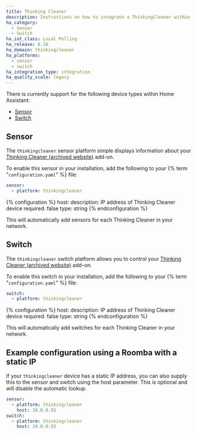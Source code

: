 ```yaml
---
title: Thinking Cleaner
description: Instructions on how to integrate a ThinkingCleaner within Home Assistant.
ha_category:
  - Sensor
  - Switch
ha_iot_class: Local Polling
ha_release: 0.18
ha_domain: thinkingcleaner
ha_platforms:
  - sensor
  - switch
ha_integration_type: integration
ha_quality_scale: legacy
---
```


There is currently support for the following device types within Home Assistant:

- [Sensor](#sensor)
- [Switch](#switch)

## Sensor

The `thinkingcleaner` sensor platform simple displays information about your [Thinking Cleaner (archived website)](https://web.archive.org/web/20220802042114/https://www.thinkingcleaner.com/) add-on.

To enable this sensor in your installation, add the following to your {% term "`configuration.yaml`" %} file:

```yaml
sensor:
  - platform: thinkingcleaner
```

{% configuration %}
host:
  description: IP address of Thinking Cleaner device
  required: false
  type: string
{% endconfiguration %}


This will automatically add sensors for each Thinking Cleaner in your network.

## Switch

The `thinkingcleaner` switch platform allows you to control your [Thinking Cleaner (archived website)](https://web.archive.org/web/20220802042114/https://www.thinkingcleaner.com/) add-on.

To enable this switch in your installation, add the following to your {% term "`configuration.yaml`" %} file:

```yaml
switch:
  - platform: thinkingcleaner
```

{% configuration %}
host:
  description: IP address of Thinking Cleaner device
  required: false
  type: string
{% endconfiguration %}


This will automatically add switches for each Thinking Cleaner in your network.

## Example configuration using a Roomba with a static IP

If your `thinkingcleaner` device has a static IP address, you can also supply this to the sensor and switch using the host parameter. This is optional and will disable the automatic lookup.

```yaml
sensor:
  - platform: thinkingcleaner
    host: 10.0.0.55
switch:
  - platform: thinkingcleaner
    host: 10.0.0.55
```
